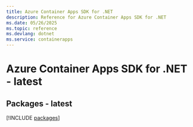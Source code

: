 ```yaml
---
title: Azure Container Apps SDK for .NET
description: Reference for Azure Container Apps SDK for .NET
ms.date: 05/26/2025
ms.topic: reference
ms.devlang: dotnet
ms.service: containerapps
---
```

# Azure Container Apps SDK for .NET - latest
## Packages - latest
[!INCLUDE [packages](container-apps-index.md)]
